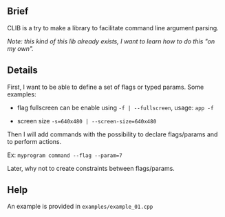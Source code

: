 
## Brief

CLIB is a try to make a library to facilitate command line argument parsing.

_Note: this kind of this lib already exists, I want to learn how to do this "on my own"._

## Details

First, I want to be able to define a set of flags or typed params.
Some examples:

- flag fullscreen can be enable using `-f | --fullscreen`,
usage: `app -f`

- screen size `-s=640x480 | --screen-size=640x480`

Then I will add commands with the possibility to declare flags/params and to perform actions.

Ex: `myprogram command --flag --param=7`

Later, why not to create constraints between flags/params.

## Help

An example is provided in `examples/example_01.cpp`

